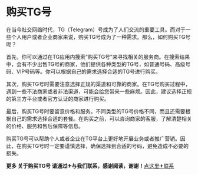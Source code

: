 # 购买TG号

在当今社交网络时代，TG（Telegram）号成为了人们交流的重要工具。而对于一些个人用户或者企业商家来说，购买TG号成为了一种需求。那么，如何购买TG号呢？

首先，你可以通过在TG应用内搜索“购买TG号”来寻找相关的服务商。在搜索结果中，会有不少出售TG号的商家，他们提供各种类型的TG号，如普通号码、高级号码、VIP号码等。你可以根据自己的需求选择合适的TG号进行购买。

其次，购买TG号时需要注意选择正规的渠道和可靠的商家。在TG号购买过程中，遇到一些不法商家或者非法渠道，可能会给您带来一些麻烦。因此，建议选择正规的第三方平台或者官方认证的商家进行购买。

最后，购买TG号时要留意价格和服务。不同类型的TG号价格不同，而且还需要根据自己的需求选择合适的套餐。在购买之前，可以咨询商家的客服，了解清楚相关的价格、服务和售后保障等信息。

购买TG号可以帮助个人或者企业在TG平台上更好地开展业务或者推广营销。因此，在购买TG号时一定要谨慎选择，确保选择到合适的号码，避免造成不必要的损失。

**更多 关于购买TG号 请通过✈与我们联系，感谢阅读，谢谢！**[点这里✈联系](https://add.k02.cc)